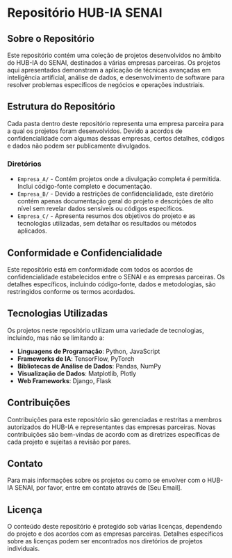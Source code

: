 # Repositório HUB-IA SENAI

## Sobre o Repositório

Este repositório contém uma coleção de projetos desenvolvidos no âmbito do HUB-IA do SENAI, destinados a várias empresas parceiras. Os projetos aqui apresentados demonstram a aplicação de técnicas avançadas em inteligência artificial, análise de dados, e desenvolvimento de software para resolver problemas específicos de negócios e operações industriais.

## Estrutura do Repositório

Cada pasta dentro deste repositório representa uma empresa parceira para a qual os projetos foram desenvolvidos. Devido a acordos de confidencialidade com algumas dessas empresas, certos detalhes, códigos e dados não podem ser publicamente divulgados.

### Diretórios

- `Empresa_A/` - Contém projetos onde a divulgação completa é permitida. Inclui código-fonte completo e documentação.
- `Empresa_B/` - Devido a restrições de confidencialidade, este diretório contém apenas documentação geral do projeto e descrições de alto nível sem revelar dados sensíveis ou códigos específicos.
- `Empresa_C/` - Apresenta resumos dos objetivos do projeto e as tecnologias utilizadas, sem detalhar os resultados ou métodos aplicados.

## Conformidade e Confidencialidade

Este repositório está em conformidade com todos os acordos de confidencialidade estabelecidos entre o SENAI e as empresas parceiras. Os detalhes específicos, incluindo código-fonte, dados e metodologias, são restringidos conforme os termos acordados.

## Tecnologias Utilizadas

Os projetos neste repositório utilizam uma variedade de tecnologias, incluindo, mas não se limitando a:

- **Linguagens de Programação**: Python, JavaScript
- **Frameworks de IA**: TensorFlow, PyTorch
- **Bibliotecas de Análise de Dados**: Pandas, NumPy
- **Visualização de Dados**: Matplotlib, Plotly
- **Web Frameworks**: Django, Flask

## Contribuições

Contribuições para este repositório são gerenciadas e restritas a membros autorizados do HUB-IA e representantes das empresas parceiras. Novas contribuições são bem-vindas de acordo com as diretrizes específicas de cada projeto e sujeitas a revisão por pares.

## Contato

Para mais informações sobre os projetos ou como se envolver com o HUB-IA SENAI, por favor, entre em contato através de [Seu Email].

## Licença

O conteúdo deste repositório é protegido sob várias licenças, dependendo do projeto e dos acordos com as empresas parceiras. Detalhes específicos sobre as licenças podem ser encontrados nos diretórios de projetos individuais.
